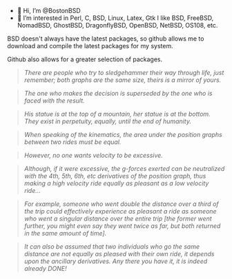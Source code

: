 - 👋 Hi, I’m @BostonBSD
- 👀 I’m interested in Perl, C, BSD, Linux, Latex, Gtk
I like BSD, FreeBSD, NomadBSD, GhostBSD, DragonflyBSD, OpenBSD, NetBSD, OS108, etc.

BSD doesn't always have the latest packages, so github allows me to download and compile the latest
packages for my system.

Github also allows for a greater selection of packages.

> *There are people who try to sledgehammer their way through life, just remember; 
> both graphs are the same size, theirs is a mirror of yours.*

>*The one who makes the decision is superseded by the one who is faced with the result.*

>*His statue is at the top of a mountain, her statue is at the bottom.
They exist in perpetuity, equally, until the end of humanity.*

>*When speaking of the kinematics, the area under the position graphs between two rides must be equal.*

>*However, no one wants velocity to be excessive.*

>*Although, if it were excessive, the g-forces exerted can be neutralized with the 4th, 5th, 6th, etc derivatives of the position graph, thus making a high velocity ride equally as pleasant as a low velocity ride...*

>*For example, someone who went double the distance over a third of the trip could effectively experience as pleasant a ride as someone who went a singular distance over the entire trip [the former went further, you might even say they went twice as far, but both returned in the same amount of time].*

>*It can also be assumed that two individuals who go the same distance are not equally as pleased with their own ride, it depends upon the ancillary derivatives.  Any there you have it, it is indeed already DONE!*
<!---
BostonBSD/BostonBSD is a ✨ special ✨ repository because its `README.md` (this file) appears on your GitHub profile.
You can click the Preview link to take a look at your changes.
--->
